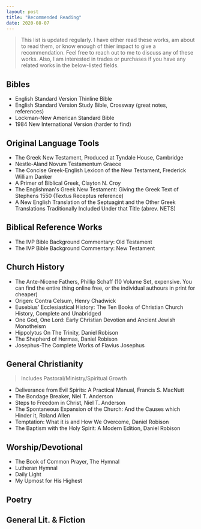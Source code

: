 ```yaml
---
layout: post
title: "Recommended Reading"
date: 2020-08-07
---
```


> This list is updated regularly. I have either read these works, am about to read them, or know enough of thier impact to give a recommendation. Feel free to reach out to me to discuss any of these works. Also, I am interested in trades or purchases if you have any related works in the below-listed fields. 

## Bibles
- English Standard Version Thinline Bible
- English Standard Version Study Bible, Crossway (great notes, references)
- Lockman-New American Standard Bible 
- 1984 New International Version (harder to find) 

## Original Language Tools
- The Greek New Testament, Produced at Tyndale House, Cambridge 
- Nestle-Aland Novum Testamentum Graece
- The Concise Greek-English Lexicon of the New Testament, Frederick William Danker
- A Primer of Biblical Greek, Clayton N. Croy
- The Englishman's Greek New Testament: Giving the Greek Text of Stephens 1550 (Textus Receptus reference)
- A New English Translation of the Septuagint and the Other Greek Translations Traditionally Included Under that Title (abrev. NETS)

## Biblical Reference Works
- The IVP Bible Background Commentary: Old Testament
- The IVP Bible Background Commentary: New Testament

## Church History
- The Ante-Nicene Fathers, Phillip Schaff (10 Volume Set, expensive. You can find the entire thing online free, or the individual authours in print for cheaper)
- Origen: Contra Celsum, Henry Chadwick
- Eusebius' Ecclesiastical History: The Ten Books of Christian Church History, Complete and Unabridged
- One God, One Lord: Early Christian Devotion and Ancient Jewish Monotheism
- Hippolytus On The Trinity, Daniel Robison
- The Shepherd of Hermas, Daniel Robison
- Josephus-The Complete Works of Flavius Josephus 

## General Christianity
> Includes Pastoral/Ministry/Spiritual Growth
- Deliverance from Evil Spirits: A Practical Manual, Francis S. MacNutt
- The Bondage Breaker, Niel T. Anderson
- Steps to Freedom in Christ, Niel T. Anderson
- The Spontaneous Expansion of the Church: And the Causes which Hinder it, Roland Allen
- Temptation: What it is and How We Overcome, Daniel Robison
- The Baptism with the Holy Spirit: A Modern Edition, Daniel Robison

## Worship/Devotional 
- The Book of Common Prayer, The Hymnal
- Lutheran Hymnal 
- Daily Light
- My Upmost for His Highest

## Poetry

## General Lit. & Fiction
